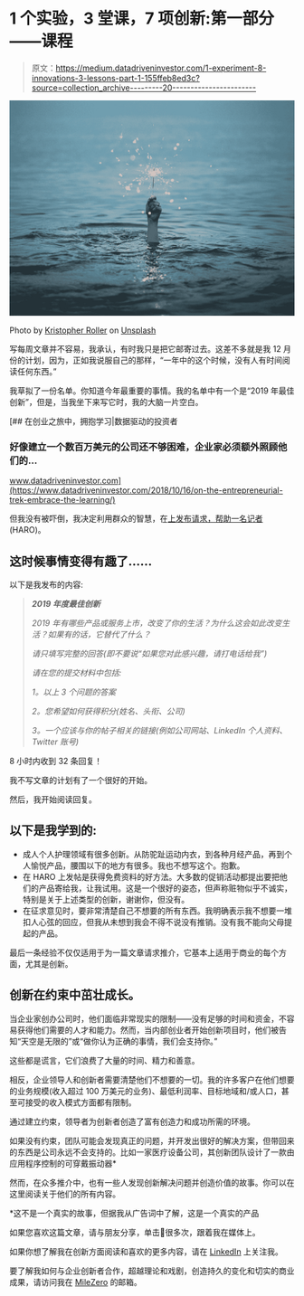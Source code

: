 # 1 个实验，3 堂课，7 项创新:第一部分——课程

> 原文：<https://medium.datadriveninvestor.com/1-experiment-8-innovations-3-lessons-part-1-155ffeb8ed3c?source=collection_archive---------20----------------------->

![](img/b9613940e4a29876b21f9cb9d7609547.png)

Photo by [Kristopher Roller](https://unsplash.com/@krisroller?utm_source=medium&utm_medium=referral) on [Unsplash](https://unsplash.com?utm_source=medium&utm_medium=referral)

写每周文章并不容易，我承认，有时我只是把它邮寄过去。这差不多就是我 12 月份的计划，因为，正如我说服自己的那样，“一年中的这个时候，没有人有时间阅读任何东西。”

我草拟了一份名单。你知道今年最重要的事情。我的名单中有一个是“2019 年最佳创新”，但是，当我坐下来写它时，我的大脑一片空白。

[](https://www.datadriveninvestor.com/2018/10/16/on-the-entrepreneurial-trek-embrace-the-learning/) [## 在创业之旅中，拥抱学习|数据驱动的投资者

### 好像建立一个数百万美元的公司还不够困难，企业家必须额外照顾他们的…

www.datadriveninvestor.com](https://www.datadriveninvestor.com/2018/10/16/on-the-entrepreneurial-trek-embrace-the-learning/) 

但我没有被吓倒，我决定利用群众的智慧，在[上发布请求，帮助一名记者](https://www.helpareporter.com/) (HARO)。

## **这时候事情变得有趣了……**

以下是我发布的内容:

> ***2019 年度最佳创新***
> 
> *2019 年有哪些产品或服务上市，改变了你的生活？为什么这会如此改变生活？如果有的话，它替代了什么？*
> 
> *请只填写完整的回答(即不要说“如果您对此感兴趣，请打电话给我”)*
> 
> *请在您的提交材料中包括:*
> 
> *1。以上 3 个问题的答案*
> 
> *2。您希望如何获得积分(姓名、头衔、公司)*
> 
> *3。一个应该与你的帖子相关的链接(例如公司网站、LinkedIn 个人资料、Twitter 账号)*

8 小时内收到 32 条回复！

我不写文章的计划有了一个很好的开始。

然后，我开始阅读回复。

## 以下是我学到的:

*   成人个人护理领域有很多创新。从防驼趾运动内衣，到各种月经产品，再到个人愉悦产品，腰围以下的地方有很多。我也不想写这个。抱歉。
*   在 HARO 上发帖是获得免费资料的好方法。大多数的促销活动都提出要把他们的产品寄给我，让我试用。这是一个很好的姿态，但声称赃物似乎不诚实，特别是关于上述类型的创新，谢谢你，但没有。
*   在征求意见时，要非常清楚自己不想要的所有东西。我明确表示我不想要一堆扣人心弦的回应，但我从未想到我会不得不说没有推销。没有我不能向父母提起的产品。

最后一条经验不仅仅适用于为一篇文章请求推介，它基本上适用于商业的每个方面，尤其是创新。

## 创新在约束中茁壮成长。

当企业家创办公司时，他们面临非常现实的限制——没有足够的时间和资金，不容易获得他们需要的人才和能力。然而，当内部创业者开始创新项目时，他们被告知“天空是无限的”或“做你认为正确的事情，我们会支持你。”

这些都是谎言，它们浪费了大量的时间、精力和善意。

相反，企业领导人和创新者需要清楚他们不想要的一切。我的许多客户在他们想要的业务规模(收入超过 100 万美元的业务)、最低利润率、目标地域和/或人口，甚至可接受的收入模式方面都有限制。

通过建立约束，领导者为创新者创造了富有创造力和成功所需的环境。

如果没有约束，团队可能会发现真正的问题，并开发出很好的解决方案，但带回来的东西是公司永远不会支持的。比如一家医疗设备公司，其创新团队设计了一款由应用程序控制的可穿戴振动器*

然而，在众多推介中，也有一些人发现创新解决问题并创造价值的故事。你可以在这里阅读关于他们的所有内容。

*这不是一个真实的故事，但据我从广告词中了解，这是一个真实的产品

如果您喜欢这篇文章，请与朋友分享，单击👏很多次，跟着我在媒体上。

如果你想了解我在创新方面阅读和喜欢的更多内容，请在 [LinkedIn](http://www.linkedin.com/in/robynmbolton) 上关注我。

要了解我如何与企业创新者合作，超越理论和戏剧，创造持久的变化和切实的商业成果，请访问我在 [MileZero](http://www.milezero.io/) 的邮箱。